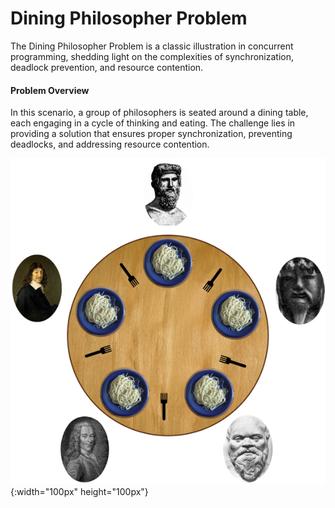 
<h1>Dining Philosopher Problem</h1>
<p>
The Dining Philosopher Problem is a classic illustration in concurrent programming, shedding light on the complexities of synchronization, deadlock prevention, and resource contention.

</p>

<h4>Problem Overview</h4>
<p>
In this scenario, a group of philosophers is seated around a dining table, each engaging in a cycle of thinking and eating. The challenge lies in providing a solution that ensures proper synchronization, preventing deadlocks, and addressing resource contention.
</p>

![Dining Philosophers](./dining_philosophers.png){:width="100px" height="100px"}
